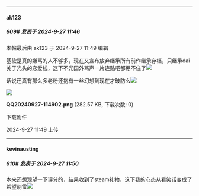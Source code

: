 ﻿
*****

####  ak123  
##### 609#       发表于 2024-9-27 11:46

 本帖最后由 ak123 于 2024-9-27 11:49 编辑 

基软是真的嫌骂的人不够多，现在又宣布放弃继承所有前作继承存档，只继承dai关于光头的恋爱线，这下不光国外骂声一片连贴吧都绷不住了<img src="https://static.saraba1st.com/image/smiley/face2017/044.png" referrerpolicy="no-referrer">

话说还真有那么多老粉还抱有一丝幻想到现在才破防么<img src="https://static.saraba1st.com/image/smiley/face2017/037.png" referrerpolicy="no-referrer">

<img src="https://img.saraba1st.com/forum/202409/27/114926iw8h55ulwzm9zs9u.png" referrerpolicy="no-referrer">

<strong>QQ20240927-114902.png</strong> (282.57 KB, 下载次数: 0)

下载附件

2024-9-27 11:49 上传

*****

####  kevinausting  
##### 610#       发表于 2024-9-27 11:50

本来还想观望一下评分的，结果收到了steam礼物，这下我的心态从看笑话变成了希望别雷<img src="https://static.saraba1st.com/image/smiley/face2017/091.png" referrerpolicy="no-referrer">

